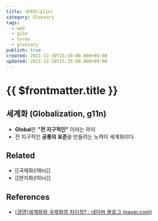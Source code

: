 ```yaml
---
title: 세계화(g11n)
category: Glossary
tags:
  - web
  - g11n
  - terms
  - glossary
publish: true
created: 2021-12-30T15:30:00.000+09:00
updated: 2021-12-30T15:35:00.000+09:00
---
```


# {{ $frontmatter.title }}

## 세계화 (Globalization, g11n)

- **Global**은 **"전 지구적인"** 이라는 의미
- 전 지구적인 **공통의 표준**을 만들려는 노력이 세계화이다.

## Related

- [[국제화(i18n)]]
- [[현지화(l10n)]]

## References

- [[경영]세계화와 국제화의 차이점? : 네이버 블로그 (naver.com)](https://m.blog.naver.com/PostView.naver?isHttpsRedirect=true&blogId=ooyyrr1004&logNo=220858440465)

